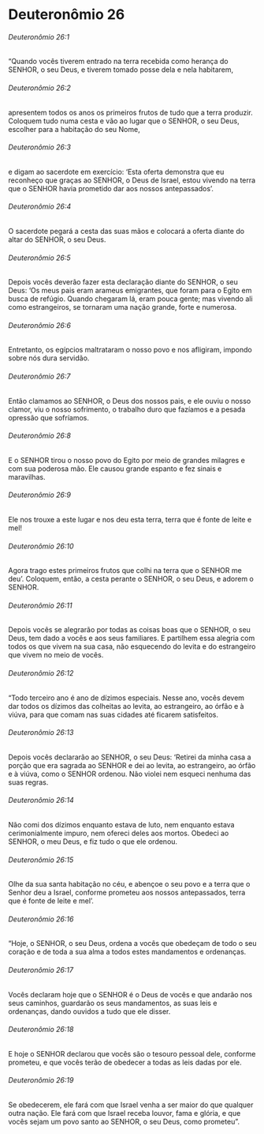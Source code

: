 # Deuteronômio 26

###### Deuteronômio 26:1

“Quando vocês tiverem entrado na terra recebida como herança do SENHOR, o seu Deus, e tiverem tomado posse dela e nela habitarem,

###### Deuteronômio 26:2

apresentem todos os anos os primeiros frutos de tudo que a terra produzir. Coloquem tudo numa cesta e vão ao lugar que o SENHOR, o seu Deus, escolher para a habitação do seu Nome,

###### Deuteronômio 26:3

e digam ao sacerdote em exercício: ‘Esta oferta demonstra que eu reconheço que graças ao SENHOR, o Deus de Israel, estou vivendo na terra que o SENHOR havia prometido dar aos nossos antepassados’.

###### Deuteronômio 26:4

O sacerdote pegará a cesta das suas mãos e colocará a oferta diante do altar do SENHOR, o seu Deus.

###### Deuteronômio 26:5

Depois vocês deverão fazer esta declaração diante do SENHOR, o seu Deus: ‘Os meus pais eram arameus emigrantes, que foram para o Egito em busca de refúgio. Quando chegaram lá, eram pouca gente; mas vivendo ali como estrangeiros, se tornaram uma nação grande, forte e numerosa.

###### Deuteronômio 26:6

Entretanto, os egípcios maltrataram o nosso povo e nos afligiram, impondo sobre nós dura servidão.

###### Deuteronômio 26:7

Então clamamos ao SENHOR, o Deus dos nossos pais, e ele ouviu o nosso clamor, viu o nosso sofrimento, o trabalho duro que fazíamos e a pesada opressão que sofríamos.

###### Deuteronômio 26:8

E o SENHOR tirou o nosso povo do Egito por meio de grandes milagres e com sua poderosa mão. Ele causou grande espanto e fez sinais e maravilhas.

###### Deuteronômio 26:9

Ele nos trouxe a este lugar e nos deu esta terra, terra que é fonte de leite e mel!

###### Deuteronômio 26:10

Agora trago estes primeiros frutos que colhi na terra que o SENHOR me deu’. Coloquem, então, a cesta perante o SENHOR, o seu Deus, e adorem o SENHOR.

###### Deuteronômio 26:11

Depois vocês se alegrarão por todas as coisas boas que o SENHOR, o seu Deus, tem dado a vocês e aos seus familiares. E partilhem essa alegria com todos os que vivem na sua casa, não esquecendo do levita e do estrangeiro que vivem no meio de vocês.

###### Deuteronômio 26:12

“Todo terceiro ano é ano de dízimos especiais. Nesse ano, vocês devem dar todos os dízimos das colheitas ao levita, ao estrangeiro, ao órfão e à viúva, para que comam nas suas cidades até ficarem satisfeitos.

###### Deuteronômio 26:13

Depois vocês declararão ao SENHOR, o seu Deus: ‘Retirei da minha casa a porção que era sagrada ao SENHOR e dei ao levita, ao estrangeiro, ao órfão e à viúva, como o SENHOR ordenou. Não violei nem esqueci nenhuma das suas regras.

###### Deuteronômio 26:14

Não comi dos dízimos enquanto estava de luto, nem enquanto estava cerimonialmente impuro, nem ofereci deles aos mortos. Obedeci ao SENHOR, o meu Deus, e fiz tudo o que ele ordenou.

###### Deuteronômio 26:15

Olhe da sua santa habitação no céu, e abençoe o seu povo e a terra que o Senhor deu a Israel, conforme prometeu aos nossos antepassados, terra que é fonte de leite e mel’.

###### Deuteronômio 26:16

“Hoje, o SENHOR, o seu Deus, ordena a vocês que obedeçam de todo o seu coração e de toda a sua alma a todos estes mandamentos e ordenanças.

###### Deuteronômio 26:17

Vocês declaram hoje que o SENHOR é o Deus de vocês e que andarão nos seus caminhos, guardarão os seus mandamentos, as suas leis e ordenanças, dando ouvidos a tudo que ele disser.

###### Deuteronômio 26:18

E hoje o SENHOR declarou que vocês são o tesouro pessoal dele, conforme prometeu, e que vocês terão de obedecer a todas as leis dadas por ele.

###### Deuteronômio 26:19

Se obedecerem, ele fará com que Israel venha a ser maior do que qualquer outra nação. Ele fará com que Israel receba louvor, fama e glória, e que vocês sejam um povo santo ao SENHOR, o seu Deus, como prometeu”.

